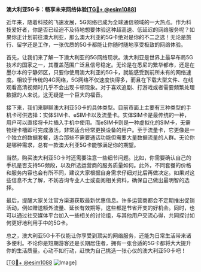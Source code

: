 **澳大利亚5G卡：畅享未来网络体验[[TG💪+ @esim1088](https://t.me/s/esim1088)]**

近年来，随着科技的飞速发展，5G网络已成为全球通信领域的一大热点。作为科技爱好者，你是否已经迫不及待地想要体验这种超高速、低延迟的网络服务呢？如果你正计划前往澳大利亚，那么澳大利亚的5G卡绝对是你的不二之选！无论是旅行、留学还是工作，一张优质的5G卡都能让你随时随地享受极致的网络体验。

首先，让我们来了解一下澳大利亚的5G网络现状。澳大利亚是世界上最早布局5G技术的国家之一，其覆盖范围广泛且信号稳定。无论是在悉尼的繁华都市，还是在墨尔本的宁静郊区，只要你使用澳大利亚的5G卡，就能感受到前所未有的网络速度。相较于传统的4G网络，5G网络不仅速度快得多，而且在下载大型文件、在线观看高清视频时几乎不会出现卡顿现象。对于喜欢追剧、打游戏或者需要频繁处理数据的人来说，这无疑是一个巨大的福音。

接下来，我们来聊聊澳大利亚5G卡的具体类型。目前市面上主要有三种类型的手机卡可供选择：实体SIM卡、eSIM卡以及流量卡。实体SIM卡是最传统的一种，用户可以直接将卡片插入手机中使用。而eSIM卡则是一种虚拟化的SIM卡，无需物理卡槽即可完成激活，非常适合经常更换设备的用户。至于流量卡，它更像是一个独立的数据套餐，适合那些不需要通话功能但需要大量数据流量的人群。无论你是哪种需求，总有一款澳大利亚5G卡能够满足你的期望。

当然，购买澳大利亚5G卡时还需要注意一些细节问题。比如，你需要确认自己的手机是否支持5G频段，以及所选运营商的服务质量如何。此外，不同套餐的价格和服务内容也会有所不同，建议大家根据自身需求仔细对比后再做决定。如果对这些信息不太了解，不妨咨询专业人士或查阅相关资料，确保自己做出最明智的选择。

最后，提醒大家关注官方渠道获取最新优惠信息。许多运营商都会不定期推出促销活动，例如赠送额外流量、延长有效期等，这些都是节省开支的好机会。同时，也可以通过社交媒体平台加入一些相关的讨论组，与其他用户交流心得，共同探讨如何更好地利用手中的5G卡。

总之，澳大利亚5G卡不仅能让你享受到顶尖的网络服务，还能为日常生活带来诸多便利。不论你是短期游客还是长期居住者，拥有一张合适的5G卡都将大大提升你的生活质量。心动不如行动，赶快为自己挑选一张心仪的澳大利亚5G卡吧！

[[TG💪+ @esim1088](https://t.me/s/esim1088) ![Image](https://i.postimg.cc/4NQfJmqS/Snipaste-2025-05-13-00-14-12.png)]